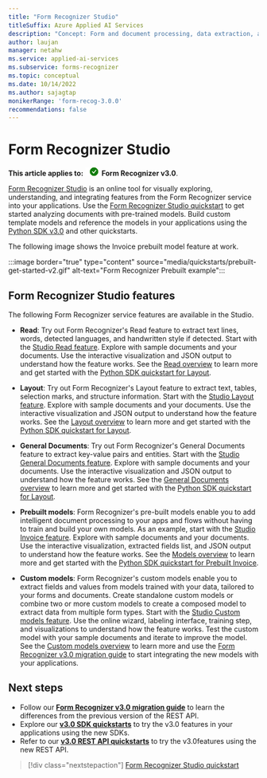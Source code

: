 ```yaml
---
title: "Form Recognizer Studio"
titleSuffix: Azure Applied AI Services
description: "Concept: Form and document processing, data extraction, and analysis using Form Recognizer Studio "
author: laujan
manager: netahw
ms.service: applied-ai-services
ms.subservice: forms-recognizer
ms.topic: conceptual
ms.date: 10/14/2022
ms.author: sajagtap
monikerRange: 'form-recog-3.0.0'
recommendations: false
---
```


# Form Recognizer Studio

**This article applies to:** ![Form Recognizer v3.0 checkmark](media/yes-icon.png) **Form Recognizer v3.0**.

[Form Recognizer Studio](https://formrecognizer.appliedai.azure.com/) is an online tool for visually exploring, understanding, and integrating features from the Form Recognizer service into your applications. Use the [Form Recognizer Studio quickstart](quickstarts/try-v3-form-recognizer-studio.md) to get started analyzing documents with pre-trained models. Build custom template models and reference the models in your applications using the [Python SDK v3.0](quickstarts/get-started-sdks-rest-api.md?view=form-recog-3.0.0&preserve-view=true) and other quickstarts.

The following image shows the Invoice prebuilt model feature at work.

:::image border="true" type="content" source="media/quickstarts/prebuilt-get-started-v2.gif" alt-text="Form Recognizer Prebuilt example":::

## Form Recognizer Studio features

The following Form Recognizer service features are available in the Studio.

* **Read**: Try out Form Recognizer's Read feature to extract text lines, words, detected languages, and handwritten style if detected. Start with the [Studio Read feature](https://formrecognizer.appliedai.azure.com/studio/read). Explore with sample documents and your documents. Use the interactive visualization and JSON output to understand how the feature works. See the [Read overview](concept-read.md) to learn more and get started with the [Python SDK quickstart for Layout](quickstarts/get-started-sdks-rest-api.md?view=form-recog-3.0.0&preserve-view=true).

* **Layout**: Try out Form Recognizer's Layout feature to extract text, tables, selection marks, and structure information. Start with the [Studio Layout feature](https://formrecognizer.appliedai.azure.com/studio/layout). Explore with sample documents and your documents. Use the interactive visualization and JSON output to understand how the feature works. See the [Layout overview](concept-layout.md) to learn more and get started with the [Python SDK quickstart for Layout](quickstarts/get-started-sdks-rest-api.md?view=form-recog-3.0.0&preserve-view=true#layout-model).

* **General Documents**: Try out Form Recognizer's General Documents feature to extract key-value pairs and entities. Start with the [Studio General Documents feature](https://formrecognizer.appliedai.azure.com/studio/document). Explore with sample documents and your documents. Use the interactive visualization and JSON output to understand how the feature works. See the [General Documents overview](concept-general-document.md) to learn more and get started with the [Python SDK quickstart for Layout](quickstarts/get-started-sdks-rest-api.md?view=form-recog-3.0.0&preserve-view=true#general-document-model).

* **Prebuilt models**: Form Recognizer's pre-built models enable you to add intelligent document processing to your apps and flows without having to train and build your own models. As an example, start with the [Studio Invoice feature](https://formrecognizer.appliedai.azure.com/studio/prebuilt?formType=invoice). Explore with sample documents and your documents. Use the interactive visualization, extracted fields list, and JSON output to understand how the feature works. See the [Models overview](concept-model-overview.md) to learn more and get started with the [Python SDK quickstart for Prebuilt Invoice](quickstarts/get-started-sdks-rest-api.md?view=form-recog-3.0.0&preserve-view=true#prebuilt-model).

* **Custom models**: Form Recognizer's custom models enable you to extract fields and values from models trained with your data, tailored to your forms and documents. Create standalone custom models or combine two or more custom models to create a composed model to extract data from multiple form types. Start with the [Studio Custom models feature](https://formrecognizer.appliedai.azure.com/studio/custommodel/projects).  Use the online wizard, labeling interface, training step, and visualizations to understand how the feature works. Test the custom model with your sample documents and iterate to improve the model. See the [Custom models overview](concept-custom.md) to learn more and use the [Form Recognizer v3.0 migration guide](v3-migration-guide.md) to start integrating the new models with your applications.

## Next steps

* Follow our [**Form Recognizer v3.0 migration guide**](v3-migration-guide.md) to learn the differences from the previous version of the REST API.
* Explore our [**v3.0 SDK quickstarts**](quickstarts/get-started-sdks-rest-api.md?view=form-recog-3.0.0&preserve-view=true) to try the v3.0 features in your applications using the new SDKs.
* Refer to our [**v3.0 REST API quickstarts**](quickstarts/get-started-sdks-rest-api.md?view=form-recog-3.0.0&preserve-view=true) to try the v3.0features using the new REST API.

> [!div class="nextstepaction"]
> [Form Recognizer Studio  quickstart](quickstarts/try-v3-form-recognizer-studio.md)
